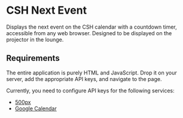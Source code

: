 # CSH Next Event
Displays the next event on the CSH calendar with a countdown timer, accessible from any web browser. Designed to be displayed on the projector in the lounge.

## Requirements
The entire application is purely HTML and JavaScript. Drop it on your server, add the appropriate API keys, and navigate to the page.

Currently, you need to configure API keys for the following services:
* [500px](https://500px.com/settings/applications)
* [Google Calendar](https://console.developers.google.com/flows/enableapi?apiid=calendar)